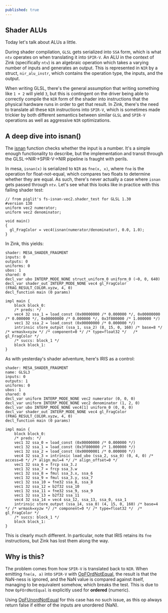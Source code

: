 ```yaml
---
published: true
---
```

## Shader ALUs

Today let's talk about ALUs a little.

During shader compilation, `GLSL` gets serialized into `SSA` form, which is what `ntv` operates on when translating it into `SPIR-V`. An ALU in the context of Zink (specifically `ntv`) is an algebraic operation which takes a varying number of inputs and generates an output. This is represented in `NIR` by a struct, `nir_alu_instr`, which contains the operation type, the inputs, and the output.

When writing GLSL, there's the general assumption that writing something like `1 + 2` will yield `3`, but this is contingent on the driver being able to correctly compile the `NIR` form of the shader into instructions that the physical hardware runs in order to get that result. In Zink, there's the need to translate all these `NIR` instructions into `SPIR-V`, which is sometimes made trickier by both different semantics between similar `GLSL` and `SPIR-V` operations as well as aggressive `NIR` optimizations.

## A deep dive into isnan()
The [isnan](https://www.khronos.org/registry/OpenGL-Refpages/gl4/html/isnan.xhtml) function checks whether the input is a number. It's a simple enough functionality to describe, but the implementation and transit through the GLSL->NIR->SPIR-V->NIR pipeline is fraught with perils.

In mesa, `isnan(x)` is serialized to `NIR` as `fne(x, x)`, where `fne` is the operation for float-not-equal, which compares two floats to determine whether they are equal. As such, there's never actually a case where `isnan` gets passed through `ntv`. Let's see what this looks like in practice with this failing shader test:

```
// from piglit's fs-isnan-vec2.shader_test for GLSL 1.30
#version 130
uniform vec2 numerator;
uniform vec2 denominator;

void main()
{
  gl_FragColor = vec4(isnan(numerator/denominator), 0.0, 1.0);
}
```
In Zink, this yields:
```
shader: MESA_SHADER_FRAGMENT
inputs: 0
outputs: 0
uniforms: 0
ubos: 1
shared: 0
decl_var ubo INTERP_MODE_NONE struct_uniform_0 uniform_0 (~0, 0, 640)
decl_var shader_out INTERP_MODE_NONE vec4 gl_FragColor (FRAG_RESULT_COLOR.xyzw, 4, 0)
decl_function main (0 params)

impl main {
	block block_0:
	/* preds: */
	vec4 32 ssa_1 = load_const (0x00000000 /* 0.000000 */, 0x00000000 /* 0.000000 */, 0x00000000 /* 0.000000 */, 0x3f800000 /* 1.000000 */)
	vec1 32 ssa_2 = load_const (0x00000000 /* 0.000000 */)
	intrinsic store_output (ssa_1, ssa_2) (8, 15, 0, 160) /* base=8 */ /* wrmask=xyzw */ /* component=0 */ /* type=float32 */	/* gl_FragColor */
	/* succs: block_1 */
	block block_1:
}
```
As with yesterday's shader adventure, here's IRIS as a control:
```
shader: MESA_SHADER_FRAGMENT
name: GLSL3
inputs: 0
outputs: 1
uniforms: 0
ubos: 1
shared: 0
decl_var uniform INTERP_MODE_NONE vec2 numerator (0, 0, 0)
decl_var uniform INTERP_MODE_NONE vec2 denominator (1, 2, 0)
decl_var ubo INTERP_MODE_NONE vec4[1] uniform_0 (0, 0, 0)
decl_var shader_out INTERP_MODE_NONE vec4 gl_FragColor (FRAG_RESULT_COLOR.xyzw, 4, 0)
decl_function main (0 params)

impl main {
	block block_0:
	/* preds: */
	vec1 32 ssa_0 = load_const (0x00000000 /* 0.000000 */)
	vec1 32 ssa_1 = load_const (0x3f800000 /* 1.000000 */)
	vec1 32 ssa_2 = load_const (0x00000001 /* 0.000000 */)
	vec4 32 ssa_3 = intrinsic load_ubo (ssa_2, ssa_0) (0, 4, 0) /* access=0 */ /* align_mul=4 */ /* align_offset=0 */
	vec1 32 ssa_6 = frcp ssa_3.z
	vec1 32 ssa_7 = frcp ssa_3.w
	vec1 32 ssa_8 = fmul ssa_3.x, ssa_6
	vec1 32 ssa_9 = fmul ssa_3.y, ssa_7
	vec1 32 ssa_10 = fne32 ssa_8, ssa_8
	vec1 32 ssa_12 = b2f32 ssa_10
	vec1 32 ssa_11 = fne32 ssa_9, ssa_9
	vec1 32 ssa_13 = b2f32 ssa_11
	vec4 32 ssa_14 = vec4 ssa_12, ssa_13, ssa_0, ssa_1
	intrinsic store_output (ssa_14, ssa_0) (4, 15, 0, 160) /* base=4 */ /* wrmask=xyzw */ /* component=0 */ /* type=float32 */	/* gl_FragColor */
	/* succs: block_1 */
	block block_1:
}
```

This is clearly much different. In particular, note that IRIS retains its `fne` instructions, but Zink has lost them along the way.

## Why is this?
The problem comes from how `SPIR-V` is translated back to `NIR`. When emitting `fne(a, a)` into `SPIR-V` with [OpFOrdNotEqual](https://www.khronos.org/registry/spir-v/specs/unified1/SPIRV.html#OpFOrdNotEqual), the result is that the NaN-ness is ignored, and the NaN value is compared against itself, managing to be equivalent somehow, which breaks the test. This is due to how `OpFOrdNotEqual` is explicitly used for **ordered** (numeric).

Using [OpFUnordNotEqual](https://www.khronos.org/registry/spir-v/specs/unified1/SPIRV.html#OpFUnordNotEqual) for this case has no such issue, as this op always return false if either of the inputs are unordered (NaN).
